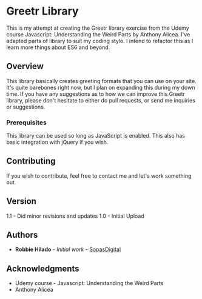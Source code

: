 # Greetr Library

This is my attempt at creating the Greetr library exercise from the Udemy course Javascript: Understanding the Weird Parts by Anthony Alicea. I've adapted parts of library to suit my coding style. I intend to refactor this as I learn more things about ES6 and beyond.

## Overview

This library basically creates greeting formats that you can use on your site. It's quite barebones right now, but I plan on expanding this during my down time. If you have any suggestions as to how we can improve this Greetr library, please don't hesitate to either do pull requests, or send me inquiries or suggestions.

### Prerequisites

This library can be used so long as JavaScript is enabled. This also has basic integration with jQuery if you wish.

## Contributing

If you wish to contribute, feel free to contact me and let's work something out.

## Version

1.1 - Did minor revisions and updates
1.0 - Initial Upload

## Authors

* **Robbie Hilado** - *Initial work* - [SopasDigital](https://github.com/sopasdigital)

## Acknowledgments

* Udemy course - Javascript: Understanding the Weird Parts
* Anthony Alicea
